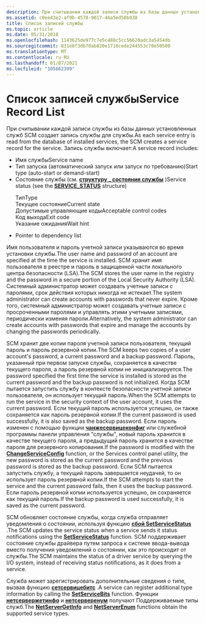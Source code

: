 ```yaml
---
description: При считывании каждой записи службы из базы данных установленных служб SCM создает запись службы для службы.
ms.assetid: c0ee43e2-af9b-4578-9017-46a5ed50b938
title: Список записей службы
ms.topic: article
ms.date: 05/31/2018
ms.openlocfilehash: 1143625de977c7e5c488c5cc56620adc3a5454db
ms.sourcegitcommit: 831e8f3db78ab820e1710cede244553c70e50500
ms.translationtype: MT
ms.contentlocale: ru-RU
ms.lasthandoff: 01/07/2021
ms.locfileid: "105662399"
---
```

# <a name="service-record-list"></a><span data-ttu-id="462c3-103">Список записей службы</span><span class="sxs-lookup"><span data-stu-id="462c3-103">Service Record List</span></span>

<span data-ttu-id="462c3-104">При считывании каждой записи службы из базы данных установленных служб SCM создает запись службы для службы.</span><span class="sxs-lookup"><span data-stu-id="462c3-104">As each service entry is read from the database of installed services, the SCM creates a service record for the service.</span></span> <span data-ttu-id="462c3-105">Запись службы включает:</span><span class="sxs-lookup"><span data-stu-id="462c3-105">A service record includes:</span></span>

-   <span data-ttu-id="462c3-106">Имя службы</span><span class="sxs-lookup"><span data-stu-id="462c3-106">Service name</span></span>
-   <span data-ttu-id="462c3-107">Тип запуска (автоматический запуск или запуск по требованию)</span><span class="sxs-lookup"><span data-stu-id="462c3-107">Start type (auto-start or demand-start)</span></span>
-   <span data-ttu-id="462c3-108">Состояние службы (см. [**структуру \_ состояния службы**](/windows/desktop/api/Winsvc/ns-winsvc-service_status) )</span><span class="sxs-lookup"><span data-stu-id="462c3-108">Service status (see the [**SERVICE\_STATUS**](/windows/desktop/api/Winsvc/ns-winsvc-service_status) structure)</span></span> <dl> <span data-ttu-id="462c3-109">Тип</span><span class="sxs-lookup"><span data-stu-id="462c3-109">Type</span></span>  
    <span data-ttu-id="462c3-110">Текущее состояние</span><span class="sxs-lookup"><span data-stu-id="462c3-110">Current state</span></span>  
    <span data-ttu-id="462c3-111">Допустимые управляющие коды</span><span class="sxs-lookup"><span data-stu-id="462c3-111">Acceptable control codes</span></span>  
    <span data-ttu-id="462c3-112">Код выхода</span><span class="sxs-lookup"><span data-stu-id="462c3-112">Exit code</span></span>  
    <span data-ttu-id="462c3-113">Указание ожидания</span><span class="sxs-lookup"><span data-stu-id="462c3-113">Wait hint</span></span>  
    </dl>
-   Pointer to dependency list

<span data-ttu-id="462c3-114">Имя пользователя и пароль учетной записи указываются во время установки службы.</span><span class="sxs-lookup"><span data-stu-id="462c3-114">The user name and password of an account are specified at the time the service is installed.</span></span> <span data-ttu-id="462c3-115">SCM хранит имя пользователя в реестре и пароль в защищенной части локального центра безопасности (LSA).</span><span class="sxs-lookup"><span data-stu-id="462c3-115">The SCM stores the user name in the registry and the password in a secure portion of the Local Security Authority (LSA).</span></span> <span data-ttu-id="462c3-116">Системный администратор может создавать учетные записи с паролями, срок действия которых никогда не истекает.</span><span class="sxs-lookup"><span data-stu-id="462c3-116">The system administrator can create accounts with passwords that never expire.</span></span> <span data-ttu-id="462c3-117">Кроме того, системный администратор может создавать учетные записи с просроченными паролями и управлять этими учетными записями, периодически изменяя пароли.</span><span class="sxs-lookup"><span data-stu-id="462c3-117">Alternatively, the system administrator can create accounts with passwords that expire and manage the accounts by changing the passwords periodically.</span></span>

<span data-ttu-id="462c3-118">SCM хранит две копии пароля учетной записи пользователя, текущий пароль и пароль резервной копии.</span><span class="sxs-lookup"><span data-stu-id="462c3-118">The SCM keeps two copies of a user account's password, a current password and a backup password.</span></span> <span data-ttu-id="462c3-119">Пароль, указанный при первом запуске службы, сохраняется в качестве текущего пароля, а пароль резервной копии не инициализируется.</span><span class="sxs-lookup"><span data-stu-id="462c3-119">The password specified the first time the service is installed is stored as the current password and the backup password is not initialized.</span></span> <span data-ttu-id="462c3-120">Когда SCM пытается запустить службу в контексте безопасности учетной записи пользователя, он использует текущий пароль.</span><span class="sxs-lookup"><span data-stu-id="462c3-120">When the SCM attempts to run the service in the security context of the user account, it uses the current password.</span></span> <span data-ttu-id="462c3-121">Если текущий пароль используется успешно, он также сохраняется как пароль резервной копии.</span><span class="sxs-lookup"><span data-stu-id="462c3-121">If the current password is used successfully, it is also saved as the backup password.</span></span> <span data-ttu-id="462c3-122">Если пароль изменен с помощью функции [**чанжесервицеконфиг**](/windows/desktop/api/Winsvc/nf-winsvc-changeserviceconfiga) или служебной программы панели управления "службы", новый пароль хранится в качестве текущего пароля, а предыдущий пароль хранится в качестве пароля для резервного копирования.</span><span class="sxs-lookup"><span data-stu-id="462c3-122">If the password is modified with the [**ChangeServiceConfig**](/windows/desktop/api/Winsvc/nf-winsvc-changeserviceconfiga) function, or the Services control panel utility, the new password is stored as the current password and the previous password is stored as the backup password.</span></span> <span data-ttu-id="462c3-123">Если SCM пытается запустить службу, а текущий пароль завершается неудачей, то он использует пароль резервной копии.</span><span class="sxs-lookup"><span data-stu-id="462c3-123">If the SCM attempts to start the service and the current password fails, then it uses the backup password.</span></span> <span data-ttu-id="462c3-124">Если пароль резервной копии используется успешно, он сохраняется как текущий пароль.</span><span class="sxs-lookup"><span data-stu-id="462c3-124">If the backup password is used successfully, it is saved as the current password.</span></span>

<span data-ttu-id="462c3-125">SCM обновляет состояние службы, когда служба отправляет уведомления о состоянии, используя функцию [**сбой SetServiceStatus**](/windows/desktop/api/Winsvc/nf-winsvc-setservicestatus) .</span><span class="sxs-lookup"><span data-stu-id="462c3-125">The SCM updates the service status when a service sends it status notifications using the [**SetServiceStatus**](/windows/desktop/api/Winsvc/nf-winsvc-setservicestatus) function.</span></span> <span data-ttu-id="462c3-126">SCM поддерживает состояние службы драйвера путем запроса к системе ввода-вывода вместо получения уведомлений о состоянии, как это происходит от службы.</span><span class="sxs-lookup"><span data-stu-id="462c3-126">The SCM maintains the status of a driver service by querying the I/O system, instead of receiving status notifications, as it does from a service.</span></span>

<span data-ttu-id="462c3-127">Служба может зарегистрировать дополнительные сведения о типе, вызвав функцию [**сетсервицебитс**](/windows/desktop/api/Lmserver/nf-lmserver-setservicebits) .</span><span class="sxs-lookup"><span data-stu-id="462c3-127">A service can register additional type information by calling the [**SetServiceBits**](/windows/desktop/api/Lmserver/nf-lmserver-setservicebits) function.</span></span> <span data-ttu-id="462c3-128">Функции [**нетсервержетинфо**](/windows/desktop/api/lmserver/nf-lmserver-netservergetinfo) и [**нетсерверенум**](/windows/desktop/api/lmserver/nf-lmserver-netserverenum) получают Поддерживаемые типы служб.</span><span class="sxs-lookup"><span data-stu-id="462c3-128">The [**NetServerGetInfo**](/windows/desktop/api/lmserver/nf-lmserver-netservergetinfo) and [**NetServerEnum**](/windows/desktop/api/lmserver/nf-lmserver-netserverenum) functions obtain the supported service types.</span></span>

 

 
